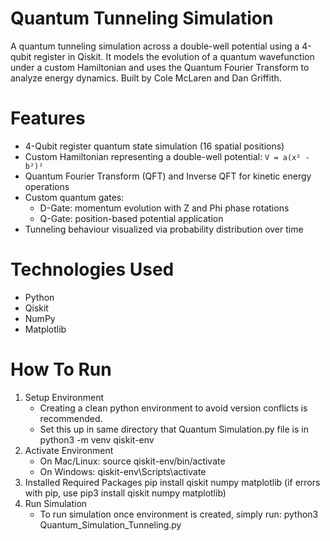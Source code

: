 # Quantum Tunneling Simulation
A quantum tunneling simulation across a double-well potential using a 4-qubit register in Qiskit. It models the evolution of a quantum wavefunction under a custom Hamiltonian and uses the Quantum Fourier Transform to analyze energy dynamics. 
Built by Cole McLaren and Dan Griffith. 

# Features
- 4-Qubit register quantum state simulation (16 spatial positions)
- Custom Hamiltonian representing a double-well potential: `V = a(x² - b²)²`
- Quantum Fourier Transform (QFT) and Inverse QFT for kinetic energy operations
- Custom quantum gates:
  - D-Gate: momentum evolution with Z and Phi phase rotations
  - Q-Gate: position-based potential application
- Tunneling behaviour visualized via probability distribution over time

# Technologies Used
- Python
- Qiskit
- NumPy
- Matplotlib

# How To Run
1. Setup Environment
   - Creating a clean python environment to avoid version conflicts is recommended.
   - Set this up in same directory that Quantum Simulation.py file is in
   python3 -m venv qiskit-env
2. Activate Environment
   - On Mac/Linux:
     source qiskit-env/bin/activate
   - On Windows:
     qiskit-env\Scripts\activate
3. Installed Required Packages
   pip install qiskit numpy matplotlib
   (if errors with pip, use pip3 install qiskit numpy matplotlib)
4. Run Simulation
   - To run simulation once environment is created, simply run:
   python3 Quantum_Simulation_Tunneling.py
